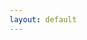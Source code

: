 ```yaml
---
layout: default
---
```

<script type="text/javascript">
	var curTag = $.query.get("tag");

    //var tagss = {{site.tags}};

    var str = "";
    {% for tag in site.tags %}
        str += '<h1>' + curTag + '</h1>';
        str += '<h1>{{ tag[0] }}<sup>{{ tag[1].size }}</sup></h1>';

        //<h1>{{ tag[0] }}{{ tag[1].size }}</sup></h1>

    {% endfor %}



/*    var str="<ul>";
    for (var i = archieves.length - 1; i >= 0; i--) {
    	archieves[i]
    	str += '<li><a href="{{ site.baseurl}}' + archieves[i].url + '">' + archieves[i].url + '</a></li>';

    	//date，url，title
    }
*/
    $("#tags_html").html(str);
</script>


<div id="tags_html" class="well"></div>

<!-- 
<div class="well">
    {% for tag in site.tags %}
    	<h1><%=$.query.get("tag")%></h1>
    	<h1>{{ tag[0] }}<sup>{{ tag[1].size }}</sup></h1>
    	{% if tag[0] == <%=$.query.get("tag")%> %}
	        <ul>
	            <a href="{{site.baseurl}}/tags?tag={{tag[0] | cgi}}" title="{{ tag[0] }}">{{ tag[0] }}<sup>{{ tag[1].size }}</sup></a>

	            {% for post in tag[1] %}
	                <li><a href="{{ site.baseurl}}{{ post.url }}">{{ post.title }}</a></li>
	            {% endfor %}
	        </ul>
        {% endif %}
    {% endfor %}
</div>

 -->


